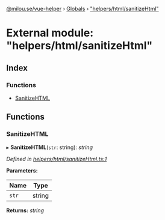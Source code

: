 [@milou.se/vue-helper](../README.md) › [Globals](../globals.md) › ["helpers/html/sanitizeHtml"](_helpers_html_sanitizehtml_.md)

# External module: "helpers/html/sanitizeHtml"

## Index

### Functions

* [SanitizeHTML](_helpers_html_sanitizehtml_.md#sanitizehtml)

## Functions

###  SanitizeHTML

▸ **SanitizeHTML**(`str`: string): *string*

*Defined in [helpers/html/sanitizeHtml.ts:1](https://github.com/milou-se/milou-vue-helper/blob/ff1ebdd/src/helpers/html/sanitizeHtml.ts#L1)*

**Parameters:**

Name | Type |
------ | ------ |
`str` | string |

**Returns:** *string*
